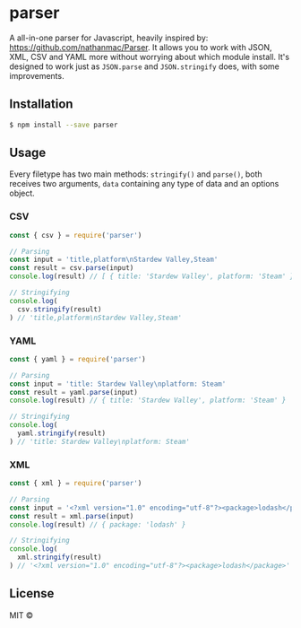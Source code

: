 # parser

A all-in-one parser for Javascript, heavily inspired by: https://github.com/nathanmac/Parser. It allows you to work with JSON, XML, CSV and YAML more without worrying about which module install. It's designed to work just as `JSON.parse` and `JSON.stringify` does, with some improvements.

## Installation

```sh
$ npm install --save parser
```

## Usage

Every filetype has two main methods: `stringify()` and `parse()`, both receives two arguments, `data` containing any type of data and an options object.

### CSV

```javascript
const { csv } = require('parser')

// Parsing
const input = 'title,platform\nStardew Valley,Steam'
const result = csv.parse(input)
console.log(result) // [ { title: 'Stardew Valley', platform: 'Steam' } ]

// Stringifying
console.log(
  csv.stringify(result)
) // 'title,platform\nStardew Valley,Steam'
```

### YAML

```javascript
const { yaml } = require('parser')

// Parsing
const input = 'title: Stardew Valley\nplatform: Steam'
const result = yaml.parse(input)
console.log(result) // { title: 'Stardew Valley', platform: 'Steam' }

// Stringifying
console.log(
  yaml.stringify(result)
) // 'title: Stardew Valley\nplatform: Steam'
```

### XML

```javascript
const { xml } = require('parser')

// Parsing
const input = '<?xml version="1.0" encoding="utf-8"?><package>lodash</package>'
const result = xml.parse(input)
console.log(result) // { package: 'lodash' }

// Stringifying
console.log(
  xml.stringify(result)
) // '<?xml version="1.0" encoding="utf-8"?><package>lodash</package>'
```

## License

MIT ©
